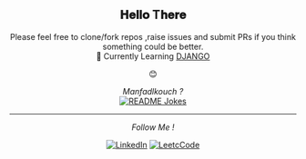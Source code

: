 <div align="center">
<h2> 𝐇𝐞𝐥𝐥𝐨 T𝐡𝐞𝐫𝐞 </h2>
</div>

<div align="center">
Please feel free to clone/fork repos ,raise issues and submit PRs if you think something could be better. <br>
🌱 Currently Learning <a href="https://www.djangoproject.com/">DJANGO</a>

😊

</div>

<div align="center">


<i>Manfadlkouch ? </i><br>
<a  href="https://readme-jokes.vercel.app"><img align="center" src="https://readme-jokes.vercel.app/api" alt="README Jokes"></a>

---


<i>Follow Me !</i><br>



<a href="https://www.linkedin.com/in/helmipl/?originalSubdomain=tn" target="_blank"><img src="https://img.shields.io/badge/LinkedIn-%230077B5.svg?&style=flat-square&logo=linkedin&logoColor=white" alt="LinkedIn"></a>
  <a href="https://leetcode.com/HelmiDev/" target="_blank"><img src="https://img.shields.io/badge/LeetCode-%230A0A0A.svg?&style=flat-square&logo=CPto&logoColor=black" alt="LeetcCode"></a>
</div>


